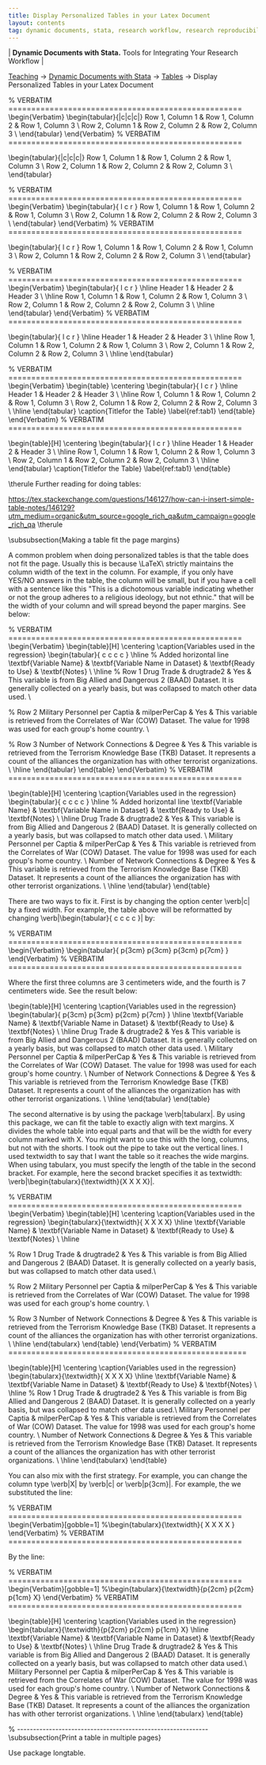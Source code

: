```yaml
---
title: Display Personalized Tables in your Latex Document
layout: contents
tag: dynamic documents, stata, research workflow, research reproducibility, reproducible research, social sciences
---
```

| **Dynamic Documents with Stata.** Tools for Integrating Your Research Workflow |

<a name="Contents"></a>
[Teaching](../../../teaching) &rarr; [Dynamic Documents with Stata](../dynamicdocs-stata)  &rarr; [Tables](../tables) &rarr; Display Personalized Tables in your Latex Document


% VERBATIM ===================================================
\begin{Verbatim}
\begin{tabular}{|c|c|c|}
    Row 1, Column 1 & Row 1, Column 2 & Row 1, Column 3 \\
    Row 2, Column 1 & Row 2, Column 2 & Row 2, Column 3 \\
\end{tabular}
\end{Verbatim}
% VERBATIM ===================================================

\begin{tabular}{|c|c|c|}
    Row 1, Column 1 & Row 1, Column 2 & Row 1, Column 3 \\
    Row 2, Column 1 & Row 2, Column 2 & Row 2, Column 3 \\
\end{tabular}

% VERBATIM ===================================================
\begin{Verbatim}
\begin{tabular}{ l c r }
    Row 1, Column 1 & Row 1, Column 2 & Row 1, Column 3 \\
    Row 2, Column 1 & Row 2, Column 2 & Row 2, Column 3 \\
\end{tabular}
\end{Verbatim}
% VERBATIM ===================================================

\begin{tabular}{ l c r }
    Row 1, Column 1 & Row 1, Column 2 & Row 1, Column 3 \\
    Row 2, Column 1 & Row 2, Column 2 & Row 2, Column 3 \\
\end{tabular}

% VERBATIM ===================================================
\begin{Verbatim}
\begin{tabular}{ l c r }
    \hline
    Header 1 & Header 2 & Header 3 \\
    \hline
    Row 1, Column 1 & Row 1, Column 2 & Row 1, Column 3 \\
    Row 2, Column 1 & Row 2, Column 2 & Row 2, Column 3 \\
    \hline
\end{tabular}
\end{Verbatim}
% VERBATIM ===================================================

\begin{tabular}{ l c r }
    \hline
    Header 1 & Header 2 & Header 3 \\
    \hline
    Row 1, Column 1 & Row 1, Column 2 & Row 1, Column 3 \\
    Row 2, Column 1 & Row 2, Column 2 & Row 2, Column 3 \\
    \hline
\end{tabular}


% VERBATIM ===================================================
\begin{Verbatim}
\begin{table}
\centering
\begin{tabular}{ l c r }
    \hline
    Header 1 & Header 2 & Header 3 \\
    \hline
    Row 1, Column 1 & Row 1, Column 2 & Row 1, Column 3 \\
    Row 2, Column 1 & Row 2, Column 2 & Row 2, Column 3 \\
    \hline
\end{tabular}
\caption{Titlefor the Table}
\label{ref:tab1}
\end{table}
\end{Verbatim}
% VERBATIM ===================================================

\begin{table}[H]
\centering
\begin{tabular}{ l c r }
    \hline
    Header 1 & Header 2 & Header 3 \\
    \hline
    Row 1, Column 1 & Row 1, Column 2 & Row 1, Column 3 \\
    Row 2, Column 1 & Row 2, Column 2 & Row 2, Column 3 \\
    \hline
\end{tabular}
\caption{Titlefor the Table}
\label{ref:tab1}
\end{table}

\therule
Further reading for doing tables:

https://tex.stackexchange.com/questions/146127/how-can-i-insert-simple-table-notes/146129?utm_medium=organic&utm_source=google_rich_qa&utm_campaign=google_rich_qa
\therule


\subsubsection{Making a table fit the page margins}

A common problem when doing personalized tables is that the table does not fit the page. Usually this is because \LaTeX\ strictly maintains the column width of the text in the column. For example, if you only have YES/NO answers in the table, the column will be small, but if you have a cell with a sentence like this "This is a dichotomous variable indicating whether or not the group adheres to a religious ideology, but not ethnic." that will be the width of your column and will spread beyond the paper margins. See below:

% VERBATIM ===================================================
\begin{Verbatim}
\begin{table}[H]
\centering
\caption{Variables used in the regression}
\begin{tabular}{ c c c c }
\hline % Added horizontal line
\textbf{Variable Name} & \textbf{Variable Name in Dataset} &
\textbf{Ready to Use} & \textbf{Notes} \\
\hline
% Row 1
Drug Trade & drugtrade2 & Yes & This variable is from Big
Allied and Dangerous 2 (BAAD) Dataset. It is generally
collected on a yearly basis, but was collapsed to match other
data used. \\

% Row 2
Military Personnel per Captia & milperPerCap & Yes & This
variable is retrieved from the Correlates of War (COW)
Dataset. The value for 1998 was used for each group's home
country. \\

% Row 3
Number of Network Connections & Degree & Yes & This variable
is retrieved from the Terrorism Knowledge Base (TKB) Dataset.
It represents a count of the alliances the organization has
with other terrorist organizations. \\
\hline
\end{tabular}
\end{table}
\end{Verbatim}
% VERBATIM ===================================================

\begin{table}[H]
\centering
\caption{Variables used in the regression}
\begin{tabular}{ c c c c }
\hline % Added horizontal line
\textbf{Variable Name} & \textbf{Variable Name in Dataset} & \textbf{Ready to Use} & \textbf{Notes} \\
\hline
Drug Trade & drugtrade2 & Yes & This variable is from Big Allied and Dangerous 2 (BAAD) Dataset. It is generally collected on a yearly basis, but was collapsed to match other data used. \\
Military Personnel per Captia & milperPerCap & Yes & This variable is retrieved from the Correlates of War (COW) Dataset. The value for 1998 was used for each group's home country. \\
Number of Network Connections & Degree & Yes & This variable is retrieved from the Terrorism Knowledge Base (TKB) Dataset. It represents a count of the alliances the organization has with other terrorist organizations. \\
\hline
\end{tabular}
\end{table}

There are two ways to fix it. First is by changing the option center \verb|c| by a fixed width. For example, the table above will be reformatted by changing \verb|\begin{tabular}{ c c c c }| by:

% VERBATIM ===================================================
\begin{Verbatim}
\begin{tabular}{ p{3cm} p{3cm} p{3cm} p{7cm} }
\end{Verbatim}
% VERBATIM ===================================================

Where the first three columns are 3 centimeters wide, and the fourth is 7 centimeters wide. See the result below:

\begin{table}[H]
\centering
\caption{Variables used in the regression}
\begin{tabular}{ p{3cm} p{3cm} p{2cm} p{7cm} }
\hline
\textbf{Variable Name} & \textbf{Variable Name in Dataset} & \textbf{Ready to Use} & \textbf{Notes} \\
\hline
Drug Trade & drugtrade2 & Yes & This variable is from Big Allied and Dangerous 2 (BAAD) Dataset. It is generally collected on a yearly basis, but was collapsed to match other data used. \\
Military Personnel per Captia & milperPerCap & Yes & This variable is retrieved from the Correlates of War (COW) Dataset. The value for 1998 was used for each group's home country. \\
Number of Network Connections & Degree & Yes & This variable is retrieved from the Terrorism Knowledge Base (TKB) Dataset. It represents a count of the alliances the organization has with other terrorist organizations. \\
\hline
\end{tabular}
\end{table}

The second alternative is by using the package \verb|tabularx|. By using this package, we can fit the table to exactly align with text margins. X divides the whole table into equal parts and that will be the width for every column marked with X. You might want to use this with the long, columns, but not with the shorts. I took out the pipe to take out the vertical lines. I used textwidth to say that I want the table so it reaches the wide margins. When using tabularx, you must specify the length of the table in the second bracket. For example, here the second bracket specifies it as textwidth: \verb|\begin{tabularx}{\textwidth}{X X X X}|.

% VERBATIM ===================================================
\begin{Verbatim}
\begin{table}[H]
\centering
\caption{Variables used in the regression}
\begin{tabularx}{\textwidth}{ X X X X}
\hline
\textbf{Variable Name}  & \textbf{Variable Name in Dataset} &
\textbf{Ready to Use} & \textbf{Notes} \\
\hline

% Row 1
Drug Trade & drugtrade2 & Yes & This variable is from Big
Allied and Dangerous 2 (BAAD) Dataset. It is generally collected
on a yearly basis, but was collapsed to match other data used.\\

% Row 2
Military Personnel per Captia & milperPerCap & Yes & This variable
is retrieved from the Correlates of War (COW) Dataset. The value
for 1998 was used for each group's home country. \\

% Row 3
Number of Network Connections & Degree & Yes & This variable is
retrieved from the Terrorism Knowledge Base (TKB) Dataset. It
represents a count of the alliances the organization has with
other terrorist organizations. \\
\hline
\end{tabularx}
\end{table}
\end{Verbatim}
% VERBATIM ====================================================

\begin{table}[H]
\centering
\caption{Variables used in the regression}
\begin{tabularx}{\textwidth}{ X X X X}
\hline
\textbf{Variable Name} & \textbf{Variable Name in Dataset} & \textbf{Ready to Use} & \textbf{Notes} \\
\hline
% Row 1
Drug Trade & drugtrade2 & Yes & This variable is from Big Allied and Dangerous 2 (BAAD) Dataset. It is generally collected on a yearly basis, but was collapsed to match other data used.\\
Military Personnel per Captia & milperPerCap & Yes & This variable is retrieved from the Correlates of War (COW) Dataset. The value for 1998 was used for each group's home country. \\
Number of Network Connections & Degree & Yes & This variable is retrieved from the Terrorism Knowledge Base (TKB) Dataset. It represents a count of the alliances the organization has with other terrorist organizations. \\
\hline
\end{tabularx}
\end{table}

You can also mix with the first strategy. For example, you can change the column type \verb|X| by \verb|c| or \verb|p{3cm}|. For example, the we substituted the line:

% VERBATIM ===================================================
\begin{Verbatim}[gobble=1]
%\begin{tabularx}{\textwidth}{ X X X X }
\end{Verbatim}
% VERBATIM ===================================================

By the line:

% VERBATIM ===================================================
\begin{Verbatim}[gobble=1]
%\begin{tabularx}{\textwidth}{p{2cm} p{2cm} p{1cm} X}
\end{Verbatim}
% VERBATIM ===================================================

\begin{table}[H]
\centering
\caption{Variables used in the regression}
\begin{tabularx}{\textwidth}{p{2cm} p{2cm} p{1cm} X}
\hline
\textbf{Variable Name}          & \textbf{Variable Name in Dataset} & \textbf{Ready to Use} & \textbf{Notes} \\
\hline
Drug Trade & drugtrade2 & Yes & This variable is from Big Allied and Dangerous 2 (BAAD) Dataset. It is generally collected on a yearly basis, but was collapsed to match other data used.\\
Military Personnel per Captia & milperPerCap & Yes & This variable is retrieved from the Correlates of War (COW) Dataset. The value for 1998 was used for each group's home country. \\
Number of Network Connections & Degree & Yes & This variable is retrieved from the Terrorism Knowledge Base (TKB) Dataset. It represents a count of the alliances the organization has with other terrorist organizations. \\
\hline
\end{tabularx}
\end{table}

% ------------------------------------------------------------
\subsubsection{Print a table in multiple pages}

Use package longtable.
